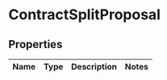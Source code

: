 # ContractSplitProposal

## Properties
Name | Type | Description | Notes
------------ | ------------- | ------------- | -------------
